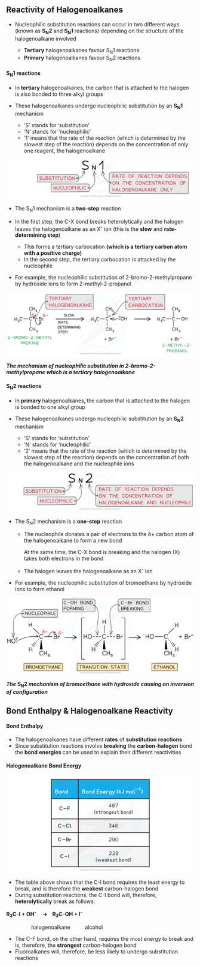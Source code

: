 Reactivity of Halogenoalkanes
-----------------------------

* Nucleophilic substitution reactions can occur in two different ways (known as <b>S</b><sub><b>N</b></sub><b>2</b> and <b>S</b><sub><b>N</b></sub><b>1 </b>reactions) depending on the structure of the halogenoalkane involved

  + <b>Tertiary</b> halogenoalkanes favour S<sub>N</sub>1 reactions
  + <b>Primary</b> halogenoalkanes favour S<sub>N</sub>2 reactions

#### S<sub>N</sub>1 reactions

* In<b> tertiary </b>halogenoalkanes, the carbon that is attached to the halogen is also bonded to three alkyl groups
* These halogenoalkanes undergo nucleophilic substitution by an <b>S</b><sub><b>N</b></sub><b>1</b> mechanism

  + ‘S’ stands for ‘substitution’
  + ‘N’ stands for ‘nucleophilic’
  + ‘1’ means that the rate of the reaction (which is determined by the slowest step of the reaction) depends on the concentration of only one reagent, the halogenoalkane

![Halogen Compounds SN1, downloadable AS & A Level Chemistry revision notes](3.3-Halogen-Compounds-SN1.png)

* The S<sub>N</sub>1 mechanism is a <b>two-step</b> reaction
* In the first step, the C-X bond breaks heterolytically and the halogen leaves the halogenoalkane as an X<sup>-</sup> ion (this is the <b>slow</b> and <b>rate-determining step</b>)

  + This forms a tertiary carbocation <b>(which is a tertiary carbon atom with a positive charge)</b>
  + In the second step, the tertiary carbocation is attacked by the nucleophile

* For example, the nucleophilic substitution of 2-bromo-2-methylpropane by hydroxide ions to form 2-methyl-2-propanol

![Halogen Compounds SN1 of 2-bromo-2-Methylpropane, downloadable AS & A Level Chemistry revision notes](3.3-Halogen-Compounds-SN1-of-2-bromo-2-Methylpropane.png)

<i><b>The mechanism of nucleophilic substitution in 2-bromo-2-methylpropane which is a tertiary halogenoalkane</b></i>

#### S<sub>N</sub>2 reactions

* In<b> primary </b>halogenoalkanes<b>, </b>the carbon that is attached to the halogen is bonded to one alkyl group
* These halogenoalkanes undergo nucleophilic substitution by an <b>S</b><sub><b>N</b></sub><b>2</b> mechanism

  + ‘S’ stands for ‘substitution’
  + ‘N’ stands for ‘nucleophilic’
  + ‘2’ means that the rate of the reaction (which is determined by the slowest step of the reaction) depends on the concentration of both the halogenoalkane and the nucleophile ions

![Halogen Compounds SN2, downloadable AS & A Level Chemistry revision notes](3.3-Halogen-Compounds-SN2.png)

* The S<sub>N</sub>2 mechanism is a <b>one-step</b> reaction

  + The nucleophile donates a pair of electrons to the δ+ carbon atom of the halogenoalkane to form a new bond

    At the same time, the C-X bond is breaking and the halogen (X) takes both electrons in the bond
  + The halogen leaves the halogenoalkane as an X<sup>-</sup> ion
* For example, the nucleophilic substitution of bromoethane by hydroxide ions to form ethanol

![The SN2 mechanism of bromoethane with hydroxide causing an inversion of configuration, downloadable IB Chemistry revision notes](20.1-The-SN2-mechanism-of-bromoethane-with-hydroxide-causing-an-inversion-of-configuration.png)

<i><b>The </b></i><b>S</b><sub><b>N</b></sub><b>2 </b><i><b>mechanism of bromoethane with hydroxide causing an inversion of configuration</b></i>

Bond Enthalpy & Halogenoalkane Reactivity
-----------------------------------------

#### Bond Enthalpy

* The halogenoalkanes have different <b>rates</b> of <b>substitution</b> <b>reactions</b>
* Since substitution reactions involve <b>breaking</b> the <b>carbon-halogen</b> bond the <b>bond</b> <b>energies </b>can be used to explain their different reactivities

#### Halogenoalkane Bond Energy

![Halogen Compounds Table 1_Reactivity of Halogenoalkanes, downloadable AS & A Level Chemistry revision notes](3.3-Halogen-Compounds-Table-1_Reactivity-of-Halogenoalkanes.png)

* The table above shows that the C-I bond requires the least energy to break, and is therefore the <b>weakest</b> carbon-halogen bond
* During substitution reactions, the C-I bond will, therefore, <b>heterolytically</b> break as follows:

<b>R</b><sub><b>3</b></sub><b>C-I + OH</b><sup><b>-</b></sup><b>     →    R</b><sub><b>3</b></sub><b>C-OH + I</b><sup><b>-</b></sup>

                 halogenoalkane          alcohol

* The C-F bond, on the other hand, requires the most energy to break and is, therefore, the <b>strongest </b>carbon-halogen bond
* Fluoroalkanes will, therefore, be less likely to undergo substitution reactions